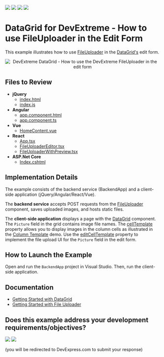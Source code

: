 <!-- default badges list -->
![](https://img.shields.io/endpoint?url=https://codecentral.devexpress.com/api/v1/VersionRange/337810507/23.1.3%2B)
[![](https://img.shields.io/badge/Open_in_DevExpress_Support_Center-FF7200?style=flat-square&logo=DevExpress&logoColor=white)](https://supportcenter.devexpress.com/ticket/details/T972708)
[![](https://img.shields.io/badge/📖_How_to_use_DevExpress_Examples-e9f6fc?style=flat-square)](https://docs.devexpress.com/GeneralInformation/403183)
[![](https://img.shields.io/badge/💬_Leave_Feedback-feecdd?style=flat-square)](#does-this-example-address-your-development-requirementsobjectives)
<!-- default badges end -->
# DataGrid for DevExtreme - How to use FileUploader in the Edit Form

This example illustrates how to use [FileUploader](https://js.devexpress.com/Documentation/ApiReference/UI_Widgets/dxFileUploader/) in the [DataGrid's](https://js.devexpress.com/Documentation/ApiReference/UI_Widgets/dxDataGrid/) edit form. 

<div align="center"><img alt="DevExtreme DataGrid - How to use the DevExtreme FileUploader in the edit form" src="overview.png" /></div>

## Files to Review

- **jQuery**
    - [index.html](jQuery/src/index.html)
    - [index.js](jQuery/src/index.js)
- **Angular**
    - [app.component.html](Angular/src/app/app.component.html)
    - [app.component.ts](Angular/src/app/app.component.ts)
- **Vue**
    - [HomeContent.vue](Vue/src/components/HomeContent.vue)
- **React**
    - [App.tsx](React/src/App.tsx)
    - [FileUploaderEditor.tsx](React/src/FileUploaderEditor.tsx)
    - [FileUploaderWithPreview.tsx](React/src/FileUploaderWithPreview.tsx)
- **ASP.Net Core**    
    - [Index.cshtml](ASP.NET%20Core/ASP.NET%20Core/Views/Home/Index.cshtml)

## Implementation Details

The example consists of the backend service (BackendApp) and a client-side application (jQuery/Angular/React/Vue).

The **backend service** accepts POST requests from the [FileUploader](https://js.devexpress.com/Documentation/ApiReference/UI_Widgets/dxFileUploader/) component, saves uploaded images, and hosts static files.

The **client-side application** displays a page with the [DataGrid](https://js.devexpress.com/Documentation/ApiReference/UI_Widgets/dxDataGrid/) component. The `Picture` field in the grid contains image file names. The [cellTemplate](https://js.devexpress.com/Documentation/ApiReference/UI_Widgets/dxDataGrid/Configuration/columns/#cellTemplate) property allows you to display images in the column cells as illustrated in the [Column Template](https://js.devexpress.com/Demos/WidgetsGallery/Demo/DataGrid/ColumnTemplate/)  demo. Use the [editCellTemplate](https://js.devexpress.com/Documentation/ApiReference/UI_Components/dxDataGrid/Configuration/columns/#editCellTemplate) property to implement the file upload UI for the `Picture` field in the edit form.

##  How to Launch the Example

Open and run the `BackendApp` project in Visual Studio. Then, run the client-side application.

## Documentation

- [Getting Started with DataGrid](https://js.devexpress.com/Documentation/Guide/UI_Components/DataGrid/Getting_Started_with_DataGrid/)
- [Getting Started with File Uploader](https://js.devexpress.com/Documentation/Guide/UI_Components/FileUploader/)
<!-- feedback -->
## Does this example address your development requirements/objectives?

[<img src="https://www.devexpress.com/support/examples/i/yes-button.svg"/>](https://www.devexpress.com/support/examples/survey.xml?utm_source=github&utm_campaign=devextreme-datagrid-use-fileuploader-in-the-edit-form&~~~was_helpful=yes) [<img src="https://www.devexpress.com/support/examples/i/no-button.svg"/>](https://www.devexpress.com/support/examples/survey.xml?utm_source=github&utm_campaign=devextreme-datagrid-use-fileuploader-in-the-edit-form&~~~was_helpful=no)

(you will be redirected to DevExpress.com to submit your response)
<!-- feedback end -->
